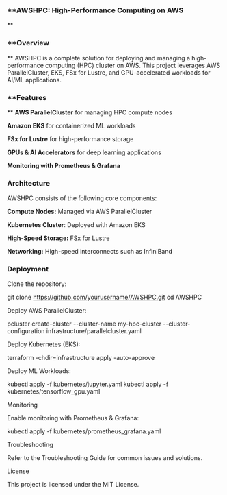 ### **AWSHPC: High-Performance Computing on AWS
**
### **Overview
**
AWSHPC is a complete solution for deploying and managing a high-performance computing (HPC) cluster on AWS. This project leverages AWS ParallelCluster, EKS, FSx for Lustre, and GPU-accelerated workloads for AI/ML applications.

### **Features
**
**AWS ParallelCluster** for managing HPC compute nodes

**Amazon EKS** for containerized ML workloads

**FSx for Lustre** for high-performance storage

**GPUs & AI Accelerators** for deep learning applications

**Monitoring with Prometheus & Grafana**

### **Architecture**

AWSHPC consists of the following core components:

**Compute Nodes:** Managed via AWS ParallelCluster

**Kubernetes Cluster**: Deployed with Amazon EKS

**High-Speed Storage:** FSx for Lustre

**Networking:** High-speed interconnects such as InfiniBand

### **Deployment**

Clone the repository:

git clone https://github.com/yourusername/AWSHPC.git
cd AWSHPC

Deploy AWS ParallelCluster:

pcluster create-cluster --cluster-name my-hpc-cluster --cluster-configuration infrastructure/parallelcluster.yaml

Deploy Kubernetes (EKS):

terraform -chdir=infrastructure apply -auto-approve

Deploy ML Workloads:

kubectl apply -f kubernetes/jupyter.yaml
kubectl apply -f kubernetes/tensorflow_gpu.yaml

Monitoring

Enable monitoring with Prometheus & Grafana:

kubectl apply -f kubernetes/prometheus_grafana.yaml

Troubleshooting

Refer to the Troubleshooting Guide for common issues and solutions.

License

This project is licensed under the MIT License.
